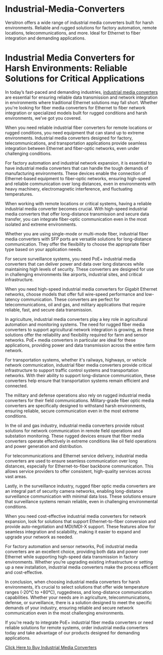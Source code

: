 # Industrial-Media-Converters
Versitron offers a wide range of industrial media converters built for harsh environments. Reliable and rugged solutions for factory automation, remote locations, telecommunications, and more. Ideal for Ethernet to fiber integration and demanding applications.

# Industrial Media Converters for Harsh Environments: Reliable Solutions for Critical Applications

In today’s fast-paced and demanding industries, [industrial media converters](https://www.versitron.com/collections/industrial-media-converters) are essential for ensuring reliable data transmission and network integration in environments where traditional Ethernet solutions may fall short. Whether you're looking for fiber media converters for Ethernet to fiber network integration or specialized models built for rugged conditions and harsh environments, we’ve got you covered.

When you need reliable industrial fiber converters for remote locations or rugged conditions, you need equipment that can stand up to extreme environments. Industrial media converters designed for factory, telecommunications, and transportation applications provide seamless integration between Ethernet and fiber-optic networks, even under challenging conditions.

For factory automation and industrial network expansion, it is essential to have industrial media converters that can handle the tough demands of manufacturing environments. These devices enable the connection of Ethernet-based equipment to fiber-optic networks, ensuring high-speed and reliable communication over long distances, even in environments with heavy machinery, electromagnetic interference, and fluctuating temperatures.

When working with remote locations or critical systems, having a reliable industrial media converter becomes crucial. With high-speed industrial media converters that offer long-distance transmission and secure data transfer, you can integrate fiber-optic communication even in the most isolated and extreme environments.

Whether you are using single-mode or multi-mode fiber, industrial fiber media converters with SFP ports are versatile solutions for long-distance communication. They offer the flexibility to choose the appropriate fiber type based on your application needs.

For secure surveillance systems, you need PoE+ industrial media converters that can deliver power and data over long distances while maintaining high levels of security. These converters are designed for use in challenging environments like airports, industrial sites, and critical infrastructure.

When you need high-speed industrial media converters for Gigabit Ethernet networks, choose models that offer full wire-speed performance and low-latency communication. These converters are perfect for telecommunications, oil and gas, and military applications that require reliable, fast, and secure data transmission.

In agriculture, industrial media converters play a key role in agricultural automation and monitoring systems. The need for rugged fiber media converters to support agricultural network integration is growing, as these solutions offer the reliability and flexibility required for farm and sensor networks. PoE+ media converters in particular are ideal for these applications, providing power and data transmission across the entire farm network.

For transportation systems, whether it's railways, highways, or vehicle network communication, industrial fiber media converters provide critical infrastructure to support traffic control systems and transportation networks. With their ability to support long-distance communication, these converters help ensure that transportation systems remain efficient and connected.

The military and defense operations also rely on rugged industrial media converters for their field communications. Military-grade fiber optic media converters are specifically designed to withstand harsh environments, ensuring reliable, secure communication even in the most extreme conditions.

In the oil and gas industry, industrial media converters provide robust solutions for network communication in remote field operations and substation monitoring. These rugged devices ensure that fiber media converters operate effectively in extreme conditions like oil field operations and power generation and distribution.

For telecommunications and Ethernet service delivery, industrial media converters are used to ensure seamless communication over long distances, especially for Ethernet-to-fiber backbone communication. This allows service providers to offer consistent, high-quality services across vast areas.

Lastly, in the surveillance industry, rugged fiber optic media converters are an integral part of security camera networks, enabling long-distance surveillance communication with minimal data loss. These solutions ensure that surveillance systems remain reliable, even in challenging environmental conditions.

When you need cost-effective industrial media converters for network expansion, look for solutions that support Ethernet-to-fiber conversion and provide auto-negotiation and MDI/MDI-X support. These features allow for seamless integration and scalability, making it easier to expand and upgrade your network as needed.

For factory automation and sensor networks, PoE industrial media converters are an excellent choice, providing both data and power over Ethernet while supporting high-speed data transmission in factory environments. Whether you’re upgrading existing infrastructure or setting up a new installation, industrial media converters make the process efficient and cost-effective.

In conclusion, when choosing industrial media converters for harsh environments, it’s crucial to select solutions that offer wide temperature ranges (-20°C to +80°C), ruggedness, and long-distance communication capabilities. Whether your needs are in agriculture, telecommunications, defense, or surveillance, there is a solution designed to meet the specific demands of your industry, ensuring reliable and secure network communication even in the most challenging environments.

If you're ready to integrate PoE+ industrial fiber media converters or need reliable solutions for remote systems, order industrial media converters today and take advantage of our products designed for demanding applications.

[Click Here to Buy Industrial Media Converters](https://www.versitron.com/collections/industrial-media-converters)
